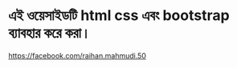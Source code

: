 # এই ওয়েসাইডটি html css এবং bootstrap  ব্যাবহার  করে করা।



https://facebook.com/raihan.mahmudi.50
